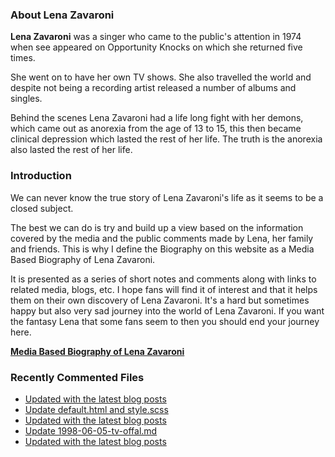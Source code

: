 ### About Lena Zavaroni

<p><strong>Lena Zavaroni</strong> was a singer who came to the public's attention in 1974 when see appeared on Opportunity Knocks on which she returned five times.</p>

<p>She went on to have her own TV shows. She also travelled the world and despite not being a recording artist released a number of albums and singles.</p>

<p>Behind the scenes Lena Zavaroni had a life long fight with her demons, which came out as anorexia from the age of 13 to 15, this then became clinical depression which lasted the rest of her life. The truth is the anorexia also lasted the rest of her life.</p>

### Introduction

<p>We can never know the true story of Lena Zavaroni's life as it seems to be a closed subject.</p>

<p>The best we can do is try and build up a view based on the information covered by the media and the public comments made by Lena, her family and friends. This is why I define the Biography on this website as a Media Based Biography of Lena Zavaroni.</p>

<p>It is presented as a series of short notes and comments along with links to related media, blogs, etc. I hope fans will find it of interest and that it helps them on their own discovery of Lena Zavaroni. It's a hard but sometimes happy but also very sad journey into the world of Lena Zavaroni. If you want the fantasy Lena that some fans seem to then you should end your journey here.</p>

<a href="https://fanzoflenazavaroni.github.io/biography/lena-zavaroni/"><strong>Media Based Biography of Lena Zavaroni</strong></a>

### Recently Commented Files

<!-- BLOG-POST-LIST:START -->
- [Updated with the latest blog posts](https://github.com/FanzOfLenaZavaroni/fanzoflenazavaroni.github.io/commit/fffa5d16d0bf914626d58e89616ee56672b8984e)
- [Update default.html and style.scss](https://github.com/FanzOfLenaZavaroni/fanzoflenazavaroni.github.io/commit/8a188072adb0949438d7651675ead8cd7cbb627c)
- [Updated with the latest blog posts](https://github.com/FanzOfLenaZavaroni/fanzoflenazavaroni.github.io/commit/0260d2161fd7d6433f18d88c70a035625fddc999)
- [Update 1998-06-05-tv-offal.md](https://github.com/FanzOfLenaZavaroni/fanzoflenazavaroni.github.io/commit/eeaf0bd3f94645256533d923adf707ef07c5d1aa)
- [Updated with the latest blog posts](https://github.com/FanzOfLenaZavaroni/fanzoflenazavaroni.github.io/commit/26243865d48af174eb52717025cfa95470c66c1e)
<!-- BLOG-POST-LIST:END -->
